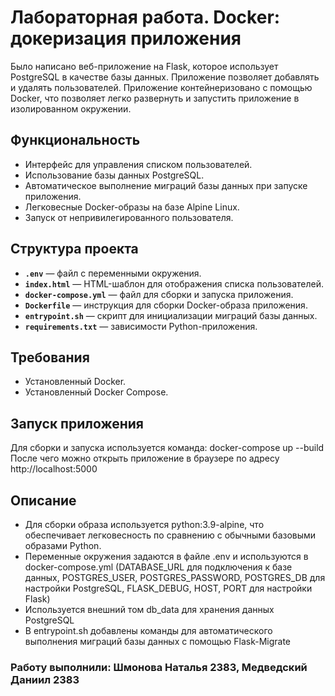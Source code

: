# Лабораторная работа. Docker: докеризация приложения

Было написано веб-приложение на Flask, которое использует PostgreSQL в качестве базы данных. Приложение позволяет добавлять и удалять пользователей. Приложение контейнеризовано с помощью Docker, что позволяет легко развернуть и запустить приложение в изолированном окружении.

## Функциональность
- Интерфейс для управления списком пользователей.
- Использование базы данных PostgreSQL.
- Автоматическое выполнение миграций базы данных при запуске приложения.
- Легковесные Docker-образы на базе Alpine Linux.
- Запуск от непривилегированного пользователя.

## Структура проекта
- **`.env`** — файл с переменными окружения.
- **`index.html`** — HTML-шаблон для отображения списка пользователей.
- **`docker-compose.yml`** — файл для сборки и запуска приложения.
- **`Dockerfile`** — инструкция для сборки Docker-образа приложения.
- **`entrypoint.sh`** — скрипт для инициализации миграций базы данных.
- **`requirements.txt`** — зависимости Python-приложения.

## Требования

- Установленный Docker.
- Установленный Docker Compose.

## Запуск приложения
Для сборки и запуска используется команда: docker-compose up --build
После чего можно открыть приложение в браузере по адресу http://localhost:5000

## Описание
- Для сборки образа используется python:3.9-alpine, что обеспечивает легковесность по сравнению с обычными базовыми образами Python.
- Переменные окружения задаются в файле .env и используются в docker-compose.yml (DATABASE_URL для подключения к базе данных, POSTGRES_USER, POSTGRES_PASSWORD, POSTGRES_DB для настройки PostgreSQL, FLASK_DEBUG, HOST, PORT для настройки Flask)
- Используется внешний том db_data для хранения данных PostgreSQL
- В entrypoint.sh добавлены команды для автоматического выполнения миграций базы данных с помощью Flask-Migrate

### Работу выполнили: Шмонова Наталья 2383, Медведский Даниил 2383 ###
